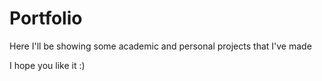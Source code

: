 # Portfolio

Here I'll be showing some academic and personal projects that I've made

I hope you like it :)
